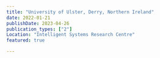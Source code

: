 ```yaml
---
title: "University of Ulster, Derry, Northern Ireland"
date: 2022-01-21
publishDate: 2023-04-26
publication_types: ["2"]
Location: "Intelligent Systems Research Centre"
featured: true

---
```


